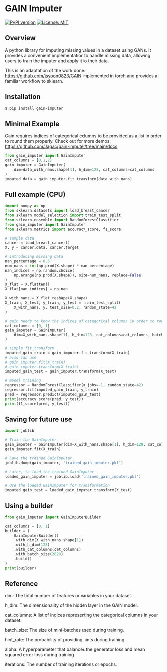 
# GAIN Imputer

[![PyPI version](https://badge.fury.io/py/gain-imputer.svg)](https://badge.fury.io/py/gain-imputer)
[![License: MIT](https://img.shields.io/badge/License-MIT-yellow.svg)](https://opensource.org/licenses/MIT)

## Overview

A python library for imputing missing values in a dataset using GANs. It provides a convenient implementation to handle missing data, allowing users to train the imputer and apply it to their data.

This is an adaptation of the work done: https://github.com/jsyoon0823/GAIN implemented in torch and provides a familiar workflow to sklearn.


## Installation

```bash
$ pip install gain-imputer
```
## Minimal Example
Gain requires indices of categorical columns to be provided as a list in order to round them properly. Check out for more demos: https://github.com/Jagac/gain-imputer/tree/main/docs

```python
from gain_imputer import GainImputer
cat_columns = [0,1,2]
gain_imputer = GainImputer(
    dim=data_with_nans.shape[1], h_dim=128, cat_columns=cat_columns
)
imputed_data = gain_imputer.fit_transform(data_with_nans)
```

## Full example (CPU)

```python
import numpy as np
from sklearn.datasets import load_breast_cancer
from sklearn.model_selection import train_test_split
from sklearn.ensemble import RandomForestClassifier
from gain_imputer import GainImputer
from sklearn.metrics import accuracy_score, f1_score

# sample data
cancer = load_breast_cancer()
X, y = cancer.data, cancer.target

# introducing missing data
nan_percentage = 0.5
num_nans = int(np.prod(X.shape) * nan_percentage)
nan_indices = np.random.choice(
    np.arange(np.prod(X.shape)), size=num_nans, replace=False
)
X_flat = X.flatten()
X_flat[nan_indices] = np.nan

X_with_nans = X_flat.reshape(X.shape)
X_train, X_test, y_train, y_test = train_test_split(
    X_with_nans, y, test_size=0.2, random_state=42
)

# gain needs to know the indices of categorical columns in order to round them
cat_columns = [0, 1]
gain_imputer = GainImputer(
    dim=X_with_nans.shape[1], h_dim=128, cat_columns=cat_columns, batch_size=2028
)

# simple fit_transform
imputed_gain_train = gain_imputer.fit_transform(X_train)
# also can use
# gain_imputer.fit(X_train)
# gain_imputer.transform(X_train)
imputed_gain_test = gain_imputer.transform(X_test)

# model training
regressor = RandomForestClassifier(n_jobs=-1, random_state=42)
regressor.fit(imputed_gain_train, y_train)
pred = regressor.predict(imputed_gain_test)
print(accuracy_score(pred, y_test))
print(f1_score(pred, y_test))

```
## Saving for future use
```python
import joblib

# Train the GainImputer
gain_imputer = GainImputer(dim=X_with_nans.shape[1], h_dim=128, cat_columns=cat_columns)
gain_imputer.fit(X_train)

# Save the trained GainImputer
joblib.dump(gain_imputer, 'trained_gain_imputer.pkl')

# Later, to load the trained GainImputer
loaded_gain_imputer = joblib.load('trained_gain_imputer.pkl')

# Use the loaded GainImputer for transformation
imputed_gain_test = loaded_gain_imputer.transform(X_test)
```

## Using a builder
```python
from gain_imputer import GainImputerBuilder

cat_columns = [0, 1]
builder = (
    GainImputerBuilder()
    .with_dim(X_with_nans.shape[1])
    .with_h_dim(128)
    .with_cat_columns(cat_columns)
    .with_batch_size(2028)
    .build()
)
print(builder)
```

## Reference

dim: The total number of features or variables in your dataset.

h_dim: The dimensionality of the hidden layer in the GAIN model.

cat_columns: A list of indices representing the categorical columns in your dataset.

batch_size: The size of mini-batches used during training.

hint_rate: The probability of providing hints during training.

alpha: A hyperparameter that balances the generator loss and mean squared error loss during training.

iterations: The number of training iterations or epochs.



